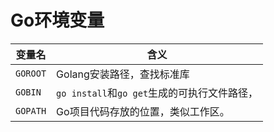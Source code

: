 # Go环境变量



| 变量名   | 含义                                         |
| -------- | -------------------------------------------- |
| `GOROOT` | Golang安装路径，查找标准库                   |
| `GOBIN`  | `go install`和`go get`生成的可执行文件路径， |
| `GOPATH` | Go项目代码存放的位置，类似工作区。           |

